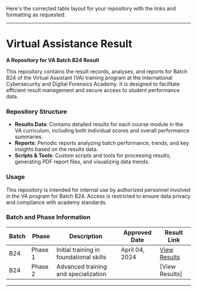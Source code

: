 Here's the corrected table layout for your repository with the links and formatting as requested:

---

# Virtual Assistance Result

**A Repository for VA Batch B24 Result**

This repository contains the result records, analyses, and reports for Batch B24 of the Virtual Assistant (VA) training program at the International Cybersecurity and Digital Forensics Academy. It is designed to facilitate efficient result management and secure access to student performance data.

### Repository Structure

- **Results Data**: Contains detailed results for each course module in the VA curriculum, including both individual scores and overall performance summaries.
- **Reports**: Periodic reports analyzing batch performance, trends, and key insights based on the results data.
- **Scripts & Tools**: Custom scripts and tools for processing results, generating PDF report files, and visualizing data trends.

### Usage

This repository is intended for internal use by authorized personnel involved in the VA program for Batch B24. Access is restricted to ensure data privacy and compliance with academy standards.

### Batch and Phase Information

| **Batch** | **Phase** | **Description**                          | **Approved Date** | **Result Link**                           |
|-----------|-----------|------------------------------------------|--------------------|-------------------------------------------|
| B24       | Phase 1   | Initial training in foundational skills  | April 04, 2024    | [View Results](https://your-link-to-results.com/B24/Phase1) |
| B24       | Phase 2   | Advanced training and specialization     |      | [View Results] |

---

